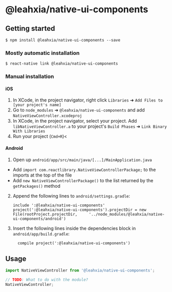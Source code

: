 # @leahxia/native-ui-components

## Getting started

`$ npm install @leahxia/native-ui-components --save`

### Mostly automatic installation

`$ react-native link @leahxia/native-ui-components`

### Manual installation


#### iOS

1. In XCode, in the project navigator, right click `Libraries` ➜ `Add Files to [your project's name]`
2. Go to `node_modules` ➜ `@leahxia/native-ui-components` and add `NativeViewController.xcodeproj`
3. In XCode, in the project navigator, select your project. Add `libNativeViewController.a` to your project's `Build Phases` ➜ `Link Binary With Libraries`
4. Run your project (`Cmd+R`)<

#### Android

1. Open up `android/app/src/main/java/[...]/MainApplication.java`
  - Add `import com.reactlibrary.NativeViewControllerPackage;` to the imports at the top of the file
  - Add `new NativeViewControllerPackage()` to the list returned by the `getPackages()` method
2. Append the following lines to `android/settings.gradle`:
  	```
  	include ':@leahxia/native-ui-components'
  	project(':@leahxia/native-ui-components').projectDir = new File(rootProject.projectDir, 	'../node_modules/@leahxia/native-ui-components/android')
  	```
3. Insert the following lines inside the dependencies block in `android/app/build.gradle`:
  	```
      compile project(':@leahxia/native-ui-components')
  	```


## Usage
```javascript
import NativeViewController from '@leahxia/native-ui-components';

// TODO: What to do with the module?
NativeViewController;
```
